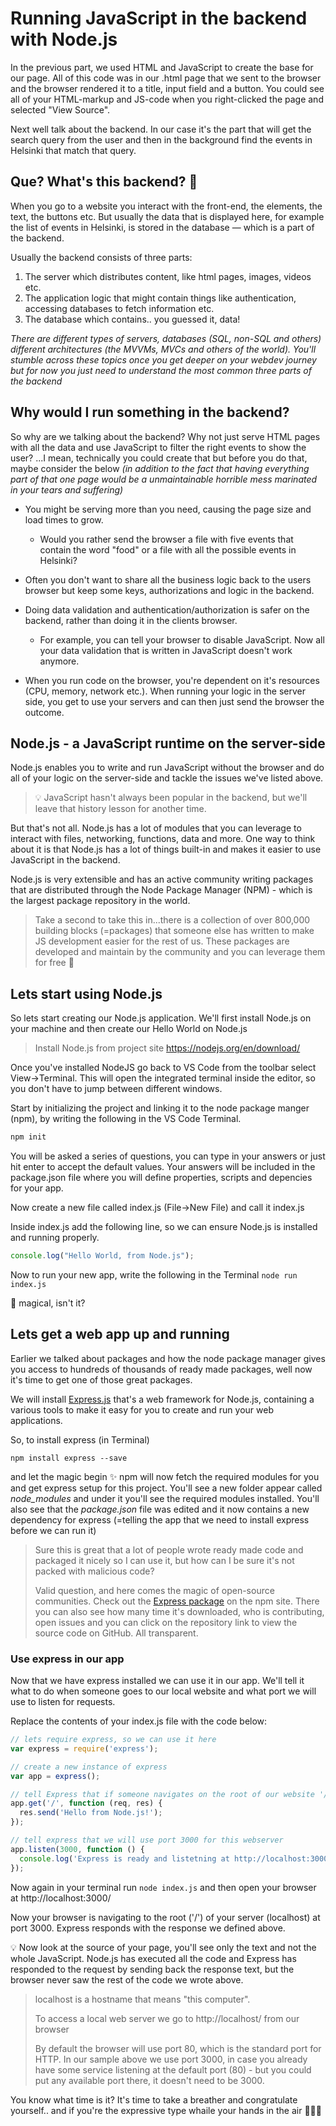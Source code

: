 # Running JavaScript in the backend with Node.js

In the previous part, we used HTML and JavaScript to create the base for our page. All of this code was in our .html page that we sent to the browser and the browser rendered it to a title, input field and a button. You could see all of your HTML-markup and JS-code when you right-clicked the page and selected "View Source".

Next well talk about the backend. In our case it's the part that will get the search query from the user and then in the background find the events in Helsinki that match that query.

## Que? What's this backend? :information_desk_person:
When you go to a website you interact with the front-end, the elements, the text, the buttons etc. But usually the data that is displayed here, for example the list of events in Helsinki, is stored in the database — which is a part of the backend.

Usually the backend consists of three parts:

1. The server which distributes content, like html pages, images, videos etc.
2. The application logic that might contain things like authentication, accessing databases to fetch information etc.
3. The database which contains.. you guessed it, data!

*There are different types of servers, databases (SQL, non-SQL and others) different architectures (the MVVMs, MVCs and others of the world). You'll stumble across these topics once you get deeper on your webdev journey but for now you just need to understand the most common three parts of the backend*

## Why would I run something in the backend?
So why are we talking about the backend? Why not just serve HTML pages with all the data and use JavaScript to filter the right events to show the user? ...I mean, technically you could create that but before you do that, maybe consider the below *(in addition to the fact that having everything part of that one page would be a unmaintainable horrible mess marinated in your tears and suffering)*

* You might be serving more than you need, causing the page size and load times to grow.
  * Would you rather send the browser a file with five events that contain the word "food" or a file with all the possible events in Helsinki?

* Often you don't want to share all the business logic back to the users browser but keep some keys, authorizations and logic in the backend.

* Doing data validation and authentication/authorization is safer on the backend, rather than doing it in the clients browser.
  * For example, you can tell your browser to disable JavaScript. Now all your data validation that is written in JavaScript doesn't work anymore.

* When you run code on the browser, you're dependent on it's resources (CPU, memory, network etc.). When running your logic in the server side, you get to use your servers and can then just send the browser the outcome.

## Node.js - a JavaScript runtime on the server-side
Node.js enables you to write and run JavaScript without the browser and do all of your logic on the server-side and tackle the issues we've listed above.

> :bulb: JavaScript hasn't always been popular in the backend, but we'll leave that history lesson for another time.

But that's not all. Node.js has a lot of modules that you can leverage to interact with files, networking, functions, data and more. One way to think about it is that Node.js has a lot of things built-in and makes it easier to use JavaScript in the backend.

Node.js is very extensible and has an active community writing packages that are distributed through the Node Package Manager (NPM) - which is the largest package repository in the world.

>Take a second to take this in...there is a collection of over 800,000 building blocks (=packages) that someone else has written to make JS development easier for the rest of us. These packages are developed and maintain by the community and you can leverage them for free :pray:


## Lets start using Node.js
So lets start creating our Node.js application. We'll first install Node.js on your machine and then create our Hello World on Node.js

> Install Node.js from project site https://nodejs.org/en/download/

Once you've installed NodeJS go back to VS Code from the toolbar select View->Terminal. This will open the integrated terminal inside the editor, so you don't have to jump between different windows.

Start by initializing the project and linking it to the node package manger (npm), by writing the following in the VS Code Terminal.

```javascript
npm init
```
You will be asked a series of questions, you can type in your answers or just hit enter to accept the default values. Your answers will be included in the package.json file where you will define properties, scripts and depencies for your app.

Now create a new file called index.js (File->New File) and call it index.js

Inside index.js add the following line, so we can ensure Node.js is installed and running properly.
```javascript
console.log("Hello World, from Node.js");
```

Now to run your new app, write the following in the Terminal `node run index.js`

:tada: magical, isn't it?

## Lets get a web app up and running
Earlier we talked about packages and how the node package manager gives you access to hundreds of thousands of ready made packages, well now it's time to get one of those great packages.

We will install [Express.js](https://expressjs.com/) that's a web framework for Node.js, containing a various tools to make it easy for you to create and run your web applications.

So, to install express (in Terminal)
```
npm install express --save
```
and let the magic begin :sparkles: npm will now fetch the required modules for you and get express setup for this project. You'll see a new folder appear called *node_modules* and under it you'll see the required modules installed. You'll also see that the *package.json* file was edited and it now contains a new dependency for express (=telling the app that we need to install express before we can run it)

> Sure this is great that a lot of people wrote ready made code and packaged it nicely so I can use it, but how can I be sure it's not packed with malicious code?
>
>Valid question, and here comes the magic of open-source communities. Check out the [Express package](https://www.npmjs.com/package/express) on the npm site. There you can also see how many time it's downloaded, who is contributing, open issues and you can click on the repository link to view the source code on GitHub. All transparent.

### Use express in our app
Now that we have express installed we can use it in our app. We'll tell it what to do when someone goes to our local website and what port we will use to listen for requests. 

Replace the contents of your index.js file with the code below:

```javascript
// lets require express, so we can use it here
var express = require('express');

// create a new instance of express
var app = express();

// tell Express that if someone navigates on the root of our website '/' we should send them a hello back
app.get('/', function (req, res) {
  res.send('Hello from Node.js!');
});

// tell express that we will use port 3000 for this webserver
app.listen(3000, function () {
  console.log('Express is ready and listetning at http://localhost:3000!');
});
```

Now again in your terminal run `node index.js` and then open your browser at http://localhost:3000/

Now your browser is navigating to the root ('/') of your server (localhost) at port 3000. Express responds with the response we defined above.

:bulb: Now look at the source of your page, you'll see  only the text and not the whole JavaScript. Node.js has executed all the code and Express has responded to the request by sending back the response text, but the browser never saw the rest of the code we wrote above.

> localhost is a hostname that means "this computer".
>
> To access a local web server we go to http://localhost/ from our browser
> 
> By default the browser will use port 80, which is the standard port for HTTP. In our sample above we use port 3000, in case you already have some service listening at the default port (80) - but you could put any available port there, it doesn't need to be 3000.

You know what time is it? It's time to take a breather and congratulate yourself.. and if you're the expressive type whaile your hands in the air :tada::tada::tada: